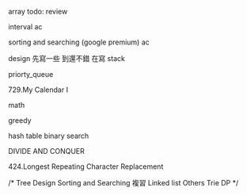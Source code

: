 

array 
todo: review

interval
ac

sorting and searching  (google premium)
ac 


design
先寫一些  到還不錯 在寫 
stack 


priorty_queue 


729.My Calendar I


math

greedy 


hash table 
binary search

DIVIDE AND CONQUER

424.Longest Repeating Character Replacement

/*
Tree
Design
Sorting and Searching 複習
Linked list
Others
Trie
DP
*/